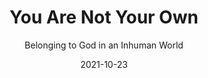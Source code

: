 ---
date: 2021-10-23
dateYear: 2021
isbn: 9780830847839
title: You Are Not Your Own
subtitle: Belonging to God in an Inhuman World
description: "Modern life tells us that it's up to us to forge our own identities and to make our lives significant. But the Christian gospel offers a strikingly different vision—one that reframes the way we understand ourselves, our families, our society, and God. Contrasting these two visions of life, Alan Noble invites us into a better understanding of who we are and to whom we belong."
cover: cover-you-are-not-your-own.jpeg
coverGoogle: https://books.google.com/books/content?id=DRkeEAAAQBAJ&printsec=frontcover&img=1&zoom=1&edge=curl&source=gbs_api
pageCount: 232
authors: Alan Noble
publishers: InterVarsity Press
published: 2021-10-12
publishedYear: 2021
editors: InterVarsity Press
shelves:
- non-fiction
- faith
---